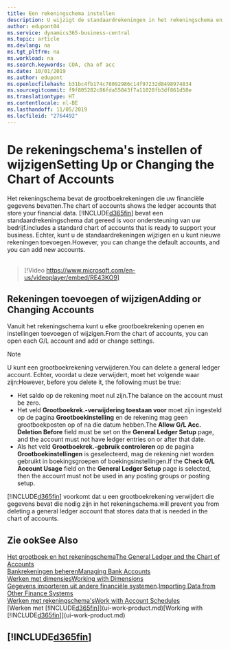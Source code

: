 ```yaml
---
title: Een rekeningschema instellen
description: U wijzigt de standaardrekeningen in het rekeningschema en u kunt nieuwe rekeningen toevoegen.
author: edupont04
ms.service: dynamics365-business-central
ms.topic: article
ms.devlang: na
ms.tgt_pltfrm: na
ms.workload: na
ms.search.keywords: COA, cha of acc
ms.date: 10/01/2019
ms.author: edupont
ms.openlocfilehash: b31bc4fb174c78092986c14f97232d8498974834
ms.sourcegitcommit: f9f805282c86fda55843f7a11020fb3df861d50e
ms.translationtype: HT
ms.contentlocale: nl-BE
ms.lasthandoff: 11/05/2019
ms.locfileid: "2764492"
---
```

# <a name="setting-up-or-changing-the-chart-of-accounts"></a><span data-ttu-id="04fc8-103">De rekeningschema's instellen of wijzigen</span><span class="sxs-lookup"><span data-stu-id="04fc8-103">Setting Up or Changing the Chart of Accounts</span></span>
<span data-ttu-id="04fc8-104">Het rekeningschema bevat de grootboekrekeningen die uw financiële gegevens bevatten.</span><span class="sxs-lookup"><span data-stu-id="04fc8-104">The chart of accounts shows the ledger accounts that store your financial data.</span></span> [!INCLUDE[d365fin](includes/d365fin_md.md)] <span data-ttu-id="04fc8-105">bevat een standaardrekeningschema dat gereed is voor ondersteuning van uw bedrijf.</span><span class="sxs-lookup"><span data-stu-id="04fc8-105">includes a standard chart of accounts that is ready to support your business.</span></span>
<span data-ttu-id="04fc8-106">Echter, kunt u de standaardrekeningen wijzigen en u kunt nieuwe rekeningen toevoegen.</span><span class="sxs-lookup"><span data-stu-id="04fc8-106">However, you can change the default accounts, and you can add new accounts.</span></span> 
<br><br>  
> [!Video https://www.microsoft.com/en-us/videoplayer/embed/RE43KO9]


## <a name="adding-or-changing-accounts"></a><span data-ttu-id="04fc8-107">Rekeningen toevoegen of wijzigen</span><span class="sxs-lookup"><span data-stu-id="04fc8-107">Adding or Changing Accounts</span></span>
<span data-ttu-id="04fc8-108">Vanuit het rekeningschema kunt u elke grootboekrekening openen en instellingen toevoegen of wijzigen.</span><span class="sxs-lookup"><span data-stu-id="04fc8-108">From the chart of accounts, you can open each G/L account and add or change settings.</span></span>

> [!NOTE]  
>   <span data-ttu-id="04fc8-109">U kunt een grootboekrekening verwijderen.</span><span class="sxs-lookup"><span data-stu-id="04fc8-109">You can delete a general ledger account.</span></span> <span data-ttu-id="04fc8-110">Echter, voordat u deze verwijdert, moet het volgende waar zijn:</span><span class="sxs-lookup"><span data-stu-id="04fc8-110">However, before you delete it, the following must be true:</span></span>  
>  
>   * <span data-ttu-id="04fc8-111">Het saldo op de rekening moet nul zijn.</span><span class="sxs-lookup"><span data-stu-id="04fc8-111">The balance on the account must be zero.</span></span>  
>   * <span data-ttu-id="04fc8-112">Het veld **Grootboekrek.-verwijdering toestaan voor** moet zijn ingesteld op de pagina **Grootboekinstelling** en de rekening mag geen grootboekposten op of na die datum hebben.</span><span class="sxs-lookup"><span data-stu-id="04fc8-112">The **Allow G/L Acc. Deletion Before** field must be set on the **General Ledger Setup** page, and the account must not have ledger entries on or after that date.</span></span>  
>   * <span data-ttu-id="04fc8-113">Als het veld **Grootboekrek.-gebruik controleren** op de pagina **Grootboekinstellingen** is geselecteerd, mag de rekening niet worden gebruikt in boekingsgroepen of boekingsinstellingen.</span><span class="sxs-lookup"><span data-stu-id="04fc8-113">If the **Check G/L Account Usage** field on the **General Ledger Setup** page is selected, then the account must not be used in any posting groups or posting setup.</span></span>  

[!INCLUDE[d365fin](includes/d365fin_md.md)] <span data-ttu-id="04fc8-114">voorkomt dat u een grootboekrekening verwijdert die gegevens bevat die nodig zijn in het rekeningschema.</span><span class="sxs-lookup"><span data-stu-id="04fc8-114">will prevent you from deleting a general ledger account that stores data that is needed in the chart of accounts.</span></span>  

## <a name="see-also"></a><span data-ttu-id="04fc8-115">Zie ook</span><span class="sxs-lookup"><span data-stu-id="04fc8-115">See Also</span></span>
[<span data-ttu-id="04fc8-116">Het grootboek en het rekeningschema</span><span class="sxs-lookup"><span data-stu-id="04fc8-116">The General Ledger and the Chart of Accounts</span></span>](finance-general-ledger.md)  
[<span data-ttu-id="04fc8-117">Bankrekeningen beheren</span><span class="sxs-lookup"><span data-stu-id="04fc8-117">Managing Bank Accounts</span></span>](bank-manage-bank-accounts.md)  
[<span data-ttu-id="04fc8-118">Werken met dimensies</span><span class="sxs-lookup"><span data-stu-id="04fc8-118">Working with Dimensions</span></span>](finance-dimensions.md)  
<span data-ttu-id="04fc8-119">[Gegevens importeren uit andere financiële systemen](across-import-data-configuration-packages.md).</span><span class="sxs-lookup"><span data-stu-id="04fc8-119">[Importing Data from Other Finance Systems](across-import-data-configuration-packages.md)</span></span>  
[<span data-ttu-id="04fc8-120">Werken met rekeningschema's</span><span class="sxs-lookup"><span data-stu-id="04fc8-120">Work with Account Schedules</span></span>](bi-how-work-account-schedule.md)  
<span data-ttu-id="04fc8-121">[Werken met [!INCLUDE[d365fin](includes/d365fin_md.md)]](ui-work-product.md)</span><span class="sxs-lookup"><span data-stu-id="04fc8-121">[Working with [!INCLUDE[d365fin](includes/d365fin_md.md)]](ui-work-product.md)</span></span>  

## [!INCLUDE[d365fin](includes/free_trial_md.md)]
